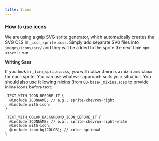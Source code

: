 ```yaml
---
title: Icons
---
```

### How to use icons

We are using a gulp SVG sprite generator, which automatically creates the SVG CSS in `_icon_sprite.scss`. Simply add separate SVG files into `images/icons/src/` and they will be added to the sprite the next time `npm start` is run.

**Writing Sass**

If you look in `_icon_sprite.scss`, you will notice there is a mixin and class for each sprite. You can use whatever approach suits your situation. You should also use following mixins (from `00-base/_mixins.scss` to provide inline icons before text:

```
.TEXT_WITH_ICON_BEFORE_IT {
  @include ICONNAME; // e.g., sprite-chevron-right
  @include with-icon;
}

.TEXT_WITH_COLOR_BACKGROUND_ICON_BEFORE_IT {
  @include ICONNAME; // e.g., sprite-chevron-right-white
  @include with-icon;
  @include icon-bg(COLOR); // color optional
}
```
